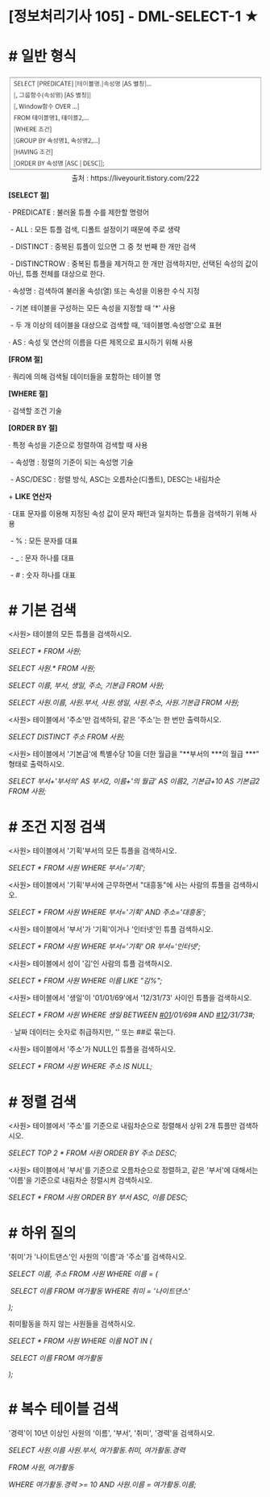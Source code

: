

# [정보처리기사 105] - DML-SELECT-1 ★



# # 일반 형식

<img src='./img/105_01.png'>

<center>출처 : https://liveyourit.tistory.com/222</center>



**[SELECT 절]**

  · PREDICATE : 불러올 튜플 수를 제한할 명령어

​    \- ALL : 모든 튜플 검색, 디폴트 설정이기 때문에 주로 생략

​    \- DISTINCT : 중복된 튜플이 있으면 그 중 첫 번째 한 개만 검색

​    \- DISTINCTROW : 중복된 튜플을 제거하고 한 개만 검색하지만, 선택된 속성의 값이 아닌, 튜플 전체를 대상으로 한다.

  · 속성명 : 검색하여 불러올 속성(열) 또는 속성을 이용한 수식 지정

​    \- 기본 테이블을 구성하는 모든 속성을 지정할 때 '*' 사용

​    \- 두 개 이상의 테이블을 대상으로 검색할 때, '테이블명.속성명'으로 표현

  · AS : 속성 및 연산의 이름을 다른 제목으로 표시하기 위해 사용



**[FROM 절]**

  · 쿼리에 의해 검색될 데이터들을 포함하는 테이블 명



**[WHERE 절]**

  · 검색할 조건 기술



**[ORDER BY 절]**

  · 특정 속성을 기준으로 정렬하여 검색할 때 사용

​    \- 속성명 : 정렬의 기준이 되는 속성명 기술

​    \- ASC/DESC : 정렬 방식, ASC는 오름차순(디폴트), DESC는 내림차순



\+ **LIKE 연산자**

  · 대표 문자를 이용해 지정된 속성 값이 문자 패턴과 일치하는 튜플을 검색하기 위해 사용

​    \- % : 모든 문자를 대표

​    \- _ : 문자 하나를 대표

​    \- # : 숫자 하나를 대표



# **# 기본 검색**

<사원> 테이블의 모든 튜플을 검색하시오.

*SELECT \* FROM 사원;*

*SELECT 사원.\* FROM 사원;*

*SELECT 이름, 부서, 생일, 주소, 기본급 FROM 사원;*

*SELECT 사원.이름, 사원.부서, 사원.생일, 사원.주소, 사원.기본급 FROM 사원;*



<사원> 테이블에서 '주소'만 검색하되, 같은 '주소'는 한 번만 출력하시오.

*SELECT DISTINCT 주소 FROM 사원;*



<사원> 테이블에서 '기본급'에 특별수당 10을 더한 월급을 "**부서의 ***의 월급 ***" 형태로 출력하시오.

*SELECT 부서+'부서의' AS 부서2, 이름+'의 월급' AS 이름2, 기본급+10 AS 기본급2 FROM 사원;*



# **# 조건 지정 검색**

<사원> 테이블에서 '기획'부서의 모든 튜플을 검색하시오.

*SELECT \* FROM 사원 WHERE 부서='기획';*



<사원> 테이블에서 '기획'부서에 근무하면서 "대흥동"에 사는 사람의 튜플을 검색하시오.

*SELECT \* FROM 사원 WHERE 부서='기획' AND 주소='대흥동';*



<사원> 테이블에서 '부서'가 '기획'이거나 '인터넷'인 튜플 검색하시오.

*SELECT \* FROM 사원 WHERE 부서='기획' OR 부서='인터넷';*



<사원> 테이블에서 성이 '김'인 사람의 튜플 검색하시오.

*SELECT \* FROM 사원 WHERE 이름 LIKE "김%";*



<사원> 테이블에서 '생일'이 '01/01/69'에서 '12/31/73' 사이인 튜플을 검색하시오.

*SELECT \* FROM 사원 WHERE 생일 BETWEEN [#01](https://blog.naver.com/PostListByTagName.nhn?blogId=handuelly&encodedTagName=01)/01/69# AND [#12](https://blog.naver.com/PostListByTagName.nhn?blogId=handuelly&encodedTagName=12)/31/73#;*

​    · 날짜 데이터는 숫자로 취급하지만, '' 또는 ##로 묶는다.



<사원> 테이블에서 '주소'가 NULL인 튜플을 검색하시오.

*SELECT \* FROM 사원 WHERE 주소 IS NULL;*



# **# 정렬 검색**

<사원> 테이블에서 '주소'를 기준으로 내림차순으로 정렬해서 상위 2개 튜플만 검색하시오.

*SELECT TOP 2 \* FROM 사원 ORDER BY 주소 DESC;*



<사원> 테이블에서  '부서'를 기준으로 오름차순으로 정렬하고, 같은 '부서'에 대해서는 '이름'을 기준으로 내림차순 정렬시켜 검색하시오.

*SELECT \* FROM 사원 ORDER BY 부서 ASC, 이름 DESC;* 



# **# 하위 질의**

'취미'가 '나이트댄스'인 사원의 '이름'과 '주소'를 검색하시오.

*SELECT 이름, 주소 FROM 사원 WHERE 이름 = (*

​    *SELECT 이름 FROM 여가활동 WHERE 취미 = '나이트댄스'*

*);*



취미활동을 하지 않는 사원들을 검색하시오.

*SELECT \* FROM 사원 WHERE 이름 NOT IN (*

​    *SELECT 이름 FROM 여가활동*

*);*



# **# 복수 테이블 검색**

'경력'이 10년 이상인 사원의 '이름', '부서', '취미', '경력'을 검색하시오.

*SELECT 사원.이름 사원.부서, 여가활동.취미, 여가활동.경력*

*FROM 사원, 여가활동*

*WHERE 여가활동.경력 >= 10 AND 사원.이름 = 여가활동.이름;*